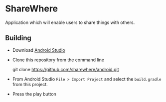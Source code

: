 # ShareWhere
Application which will enable users to share things with others.

## Building
* Download [Android Studio](http://developer.android.com/sdk/index.html)
* Clone this repository from the command line

    git clone https://github.com/sharewhere/android.git 

* From Android Studio `File > Import Project` and select the `build.gradle` from this project.
* Press the play button

